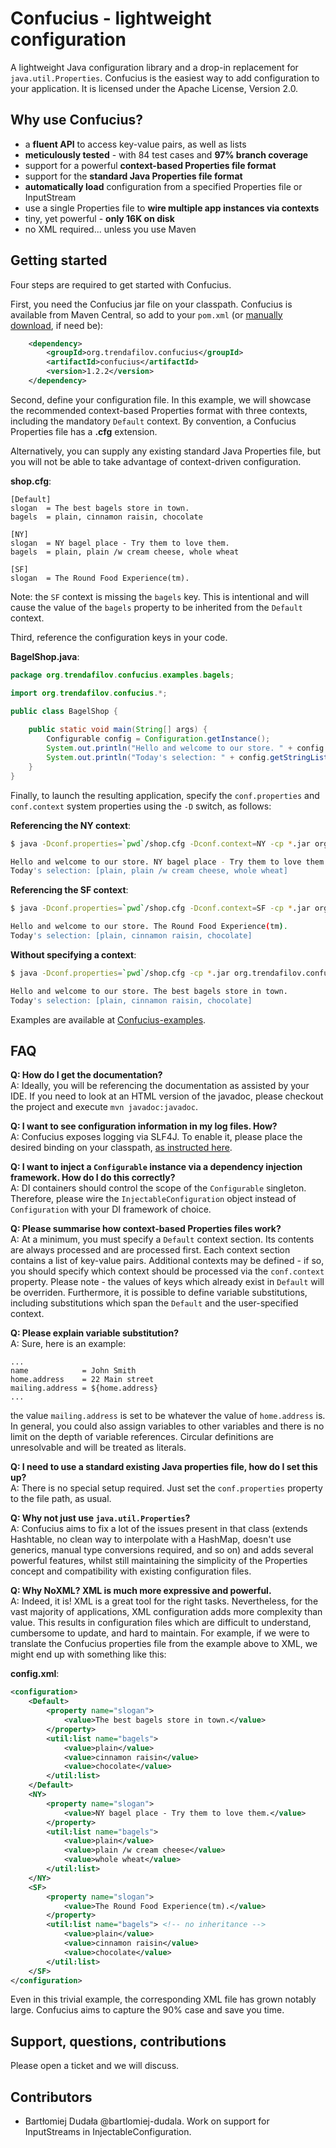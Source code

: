 Confucius - lightweight configuration
==============================================

A lightweight Java configuration library and a drop-in replacement for `java.util.Properties`. Confucius is the easiest way to add configuration to your application. It is licensed under the Apache License, Version 2.0.

Why use Confucius?
------------------

* a __fluent API__ to access key-value pairs, as well as lists
* __meticulously tested__ - with 84 test cases and __97% branch coverage__
* support for a powerful __context-based Properties file format__
* support for the __standard Java Properties file format__
* __automatically load__ configuration from a specified Properties file or InputStream
* use a single Properties file to __wire multiple app instances via contexts__
* tiny, yet powerful - __only 16K on disk__
* no XML required... unless you use Maven

Getting started
---------------

Four steps are required to get started with Confucius.

First, you need the Confucius jar file on your classpath. Confucius is available from Maven Central, so add to your `pom.xml` (or [manually download](http://repo1.maven.org/maven2/org/trendafilov/confucius/confucius/1.2.2/), if need be):

```xml
    <dependency>
        <groupId>org.trendafilov.confucius</groupId>
        <artifactId>confucius</artifactId>
        <version>1.2.2</version>
    </dependency>
```

Second, define your configuration file. In this example, we will showcase the recommended context-based Properties format with three contexts, including the mandatory `Default` context. By convention, a Confucius Properties file has a __.cfg__ extension. 

Alternatively, you can supply any existing standard Java Properties file, but you will not be able to take advantage of context-driven configuration.

__shop.cfg__:
```properties
[Default]
slogan  = The best bagels store in town.
bagels  = plain, cinnamon raisin, chocolate

[NY]
slogan  = NY bagel place - Try them to love them.
bagels  = plain, plain /w cream cheese, whole wheat 

[SF]
slogan  = The Round Food Experience(tm).
```

Note: the `SF` context is missing the `bagels` key. This is intentional and will cause the value of the `bagels` property to be inherited from the `Default` context.

Third, reference the configuration keys in your code.

**BagelShop.java**:

```java
package org.trendafilov.confucius.examples.bagels;

import org.trendafilov.confucius.*;

public class BagelShop {
    
    public static void main(String[] args) {
        Configurable config = Configuration.getInstance();
        System.out.println("Hello and welcome to our store. " + config.getStringValue("slogan"));
        System.out.println("Today's selection: " + config.getStringList("bagels"));
    }
}
```

Finally, to launch the resulting application, specify the `conf.properties` and `conf.context` system properties using the `-D` switch, as follows:

__Referencing the NY context__:
```bash
$ java -Dconf.properties=`pwd`/shop.cfg -Dconf.context=NY -cp *.jar org.trendafilov.confucius.examples.bagels.BagelShop

Hello and welcome to our store. NY bagel place - Try them to love them.
Today's selection: [plain, plain /w cream cheese, whole wheat]
```
__Referencing the SF context__:
```bash
$ java -Dconf.properties=`pwd`/shop.cfg -Dconf.context=SF -cp *.jar org.trendafilov.confucius.examples.bagels.BagelShop

Hello and welcome to our store. The Round Food Experience(tm).
Today's selection: [plain, cinnamon raisin, chocolate]
```

__Without specifying a context__:

```bash
$ java -Dconf.properties=`pwd`/shop.cfg -cp *.jar org.trendafilov.confucius.examples.bagels.BagelShop

Hello and welcome to our store. The best bagels store in town.
Today's selection: [plain, cinnamon raisin, chocolate]
```

Examples are available at [Confucius-examples](https://github.com/IvanTrendafilov/Confucius-examples).

FAQ
---

__Q: How do I get the documentation?__  
A: Ideally, you will be referencing the documentation as assisted by your IDE. If you need to look at an HTML version of the javadoc, please checkout the project and execute `mvn javadoc:javadoc`.

__Q: I want to see configuration information in my log files. How?__  
A: Confucius exposes logging via SLF4J. To enable it, please place the desired binding on your classpath, [as instructed here](http://www.slf4j.org/manual.html).

__Q: I want to inject a `Configurable` instance via a dependency injection framework. How do I do this correctly?__  
A: DI containers should control the scope of the `Configurable` singleton. Therefore, please wire the `InjectableConfiguration` object instead of `Configuration` with your DI framework of choice.

__Q: Please summarise how context-based Properties files work?__  
A: At a minimum, you must specify a `Default` context section. Its contents are always processed and are processed first. Each context section contains a list of key-value pairs. Additional contexts may be defined - if so, you should specify which context should be processed via the `conf.context` property. Please note - the values of keys which already exist in `Default` will be overriden. Furthermore, it is possible to define variable substitutions, including substitutions which span the `Default` and the user-specified context.

__Q: Please explain variable substitution?__  
A: Sure, here is an example:

```properties
...
name            = John Smith
home.address    = 22 Main street
mailing.address = ${home.address}
...
```

the value `mailing.address` is set to be whatever the value of `home.address` is.  
In general, you could also assign variables to other variables and there is no limit on the depth of variable references. Circular definitions are unresolvable and will be treated as literals.


__Q: I need to use a standard existing Java properties file, how do I set this up?__  
A: There is no special setup required. Just set the `conf.properties` property to the file path, as usual.

__Q: Why not just use `java.util.Properties`?__  
A: Confucius aims to fix a lot of the issues present in that class (extends Hashtable, no clean way to interpolate with a HashMap, doesn't use generics, manual type conversions required, and so on) and adds several powerful features, whilst still maintaining the simplicity of the Properties concept and compatibility with existing configuration files.

__Q: Why NoXML? XML is much more expressive and powerful.__  
A: Indeed, it is! XML is a great tool for the right tasks. Nevertheless, for the vast majority of applications, XML configuration adds more complexity than value. This results in configuration files which are difficult to understand, cumbersome to update, and hard to maintain. For example, if we were to translate the Confucius properties file from the example above to XML, we might end up with something like this:

__config.xml__:
```xml
<configuration>
    <Default>
        <property name="slogan">
            <value>The best bagels store in town.</value>
        </property>
        <util:list name="bagels">
            <value>plain</value>
            <value>cinnamon raisin</value>
            <value>chocolate</value>
        </util:list>
    </Default>
    <NY>
        <property name="slogan">
            <value>NY bagel place - Try them to love them.</value>
        </property>
        <util:list name="bagels">
            <value>plain</value>
            <value>plain /w cream cheese</value>
            <value>whole wheat</value>
        </util:list>
    </NY>
    <SF>
        <property name="slogan">
            <value>The Round Food Experience(tm).</value>
        </property>
        <util:list name="bagels"> <!-- no inheritance -->
            <value>plain</value>
            <value>cinnamon raisin</value>
            <value>chocolate</value>
        </util:list>
    </SF>
</configuration>
```

Even in this trivial example, the corresponding XML file has grown notably large. Confucius aims to capture the 90% case and save you time.

Support, questions, contributions
---------------------------------

Please open a ticket and we will discuss. 

Contributors
------------

* Bartłomiej Dudała @bartlomiej-dudala. Work on support for InputStreams in InjectableConfiguration.
